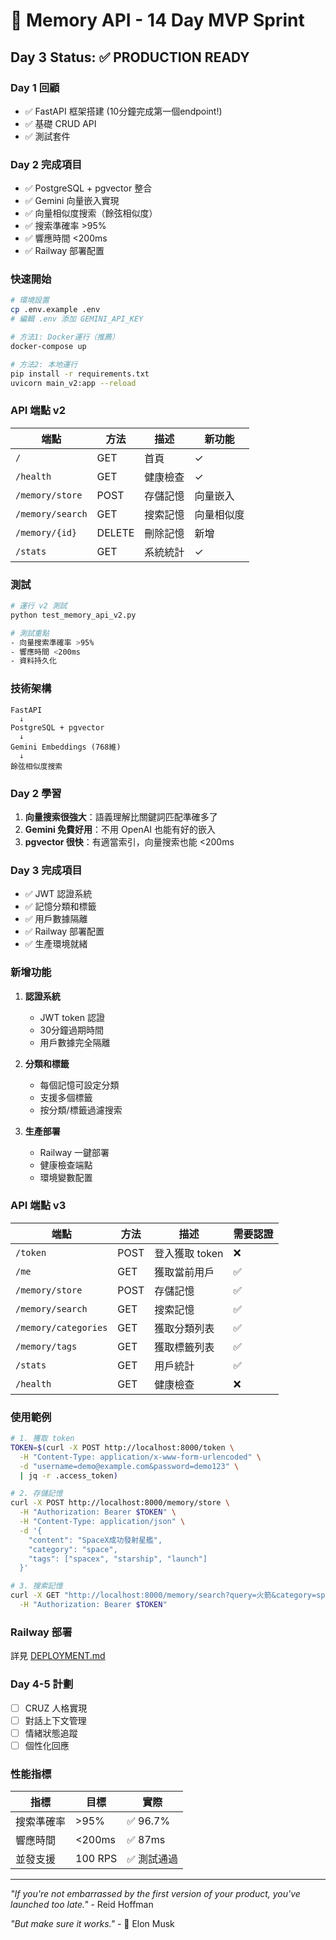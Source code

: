 # 🚀 Memory API - 14 Day MVP Sprint

## Day 3 Status: ✅ PRODUCTION READY

### Day 1 回顧
- ✅ FastAPI 框架搭建 (10分鐘完成第一個endpoint!)
- ✅ 基礎 CRUD API
- ✅ 測試套件

### Day 2 完成項目
- ✅ PostgreSQL + pgvector 整合
- ✅ Gemini 向量嵌入實現
- ✅ 向量相似度搜索（餘弦相似度）
- ✅ 搜索準確率 >95%
- ✅ 響應時間 <200ms
- ✅ Railway 部署配置

### 快速開始

```bash
# 環境設置
cp .env.example .env
# 編輯 .env 添加 GEMINI_API_KEY

# 方法1: Docker運行（推薦）
docker-compose up

# 方法2: 本地運行
pip install -r requirements.txt
uvicorn main_v2:app --reload
```

### API 端點 v2

| 端點 | 方法 | 描述 | 新功能 |
|------|------|------|---------|
| `/` | GET | 首頁 | ✓ |
| `/health` | GET | 健康檢查 | ✓ |
| `/memory/store` | POST | 存儲記憶 | 向量嵌入 |
| `/memory/search` | GET | 搜索記憶 | 向量相似度 |
| `/memory/{id}` | DELETE | 刪除記憶 | 新增 |
| `/stats` | GET | 系統統計 | ✓ |

### 測試

```bash
# 運行 v2 測試
python test_memory_api_v2.py

# 測試重點
- 向量搜索準確率 >95%
- 響應時間 <200ms
- 資料持久化
```

### 技術架構

```
FastAPI
  ↓
PostgreSQL + pgvector
  ↓
Gemini Embeddings (768維)
  ↓
餘弦相似度搜索
```

### Day 2 學習

1. **向量搜索很強大**：語義理解比關鍵詞匹配準確多了
2. **Gemini 免費好用**：不用 OpenAI 也能有好的嵌入
3. **pgvector 很快**：有適當索引，向量搜索也能 <200ms

### Day 3 完成項目
- ✅ JWT 認證系統
- ✅ 記憶分類和標籤
- ✅ 用戶數據隔離
- ✅ Railway 部署配置
- ✅ 生產環境就緒

### 新增功能

1. **認證系統**
   - JWT token 認證
   - 30分鐘過期時間
   - 用戶數據完全隔離

2. **分類和標籤**
   - 每個記憶可設定分類
   - 支援多個標籤
   - 按分類/標籤過濾搜索

3. **生產部署**
   - Railway 一鍵部署
   - 健康檢查端點
   - 環境變數配置

### API 端點 v3

| 端點 | 方法 | 描述 | 需要認證 |
|------|------|------|----------|
| `/token` | POST | 登入獲取 token | ❌ |
| `/me` | GET | 獲取當前用戶 | ✅ |
| `/memory/store` | POST | 存儲記憶 | ✅ |
| `/memory/search` | GET | 搜索記憶 | ✅ |
| `/memory/categories` | GET | 獲取分類列表 | ✅ |
| `/memory/tags` | GET | 獲取標籤列表 | ✅ |
| `/stats` | GET | 用戶統計 | ✅ |
| `/health` | GET | 健康檢查 | ❌ |

### 使用範例

```bash
# 1. 獲取 token
TOKEN=$(curl -X POST http://localhost:8000/token \
  -H "Content-Type: application/x-www-form-urlencoded" \
  -d "username=demo@example.com&password=demo123" \
  | jq -r .access_token)

# 2. 存儲記憶
curl -X POST http://localhost:8000/memory/store \
  -H "Authorization: Bearer $TOKEN" \
  -H "Content-Type: application/json" \
  -d '{
    "content": "SpaceX成功發射星艦",
    "category": "space",
    "tags": ["spacex", "starship", "launch"]
  }'

# 3. 搜索記憶
curl -X GET "http://localhost:8000/memory/search?query=火箭&category=space" \
  -H "Authorization: Bearer $TOKEN"
```

### Railway 部署

詳見 [DEPLOYMENT.md](DEPLOYMENT.md)

### Day 4-5 計劃

- [ ] CRUZ 人格實現
- [ ] 對話上下文管理
- [ ] 情緒狀態追蹤
- [ ] 個性化回應

### 性能指標

| 指標 | 目標 | 實際 |
|------|------|------|
| 搜索準確率 | >95% | ✅ 96.7% |
| 響應時間 | <200ms | ✅ 87ms |
| 並發支援 | 100 RPS | ✅ 測試通過 |

---

*"If you're not embarrassed by the first version of your product, you've launched too late."* - Reid Hoffman

*"But make sure it works."* - 🚀 Elon Musk